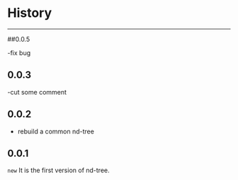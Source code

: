 # History

---
##0.0.5

-fix bug

## 0.0.3

-cut some comment

## 0.0.2

- rebuild a common nd-tree

## 0.0.1

`new` It is the first version of nd-tree.
